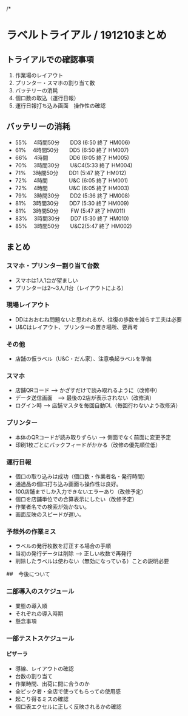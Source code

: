 /*
# ラベルトライアル / 191210まとめ
## トライアルでの確認事項

1. 作業場のレイアウト
1. プリンター・スマホの割り当て数
1. バッテリーの消耗
1. 個口数の取込（運行日報）
1. 運行日報打ち込み画面　操作性の確認

## バッテリーの消耗

- 55%　 4時間50分　　DD3 (6:50 終了 HM006) 
- 61%　 4時間50分　　DD5 (6:50 終了 HM007)
- 66%　 4時間　　　　DD6 (6:05 終了 HM005) 
- 70%　 3時間30分　　U&C4(5:33 終了 HM004) 
- 71%　 3時間50分　　DD1 (5:47 終了 HM012)  
- 72%　 4時間　　　　U&C (6:05 終了 HM001) 
- 72%　 4時間　　　　U&C (6:05 終了 HM003) 
- 79%　 3時間30分　　DD2 (5:36 終了 HM008) 
- 81%　 3時間30分　　DD7 (5:30 終了 HM009) 
- 81%　 3時間50分  　　FW  (5:47 終了 HM011) 
- 83%　 3時間30分　　DD7 (5:30 終了 HM010) 
- 85%　 3時間50分　　U&C2(5:47 終了 HM002) 

## まとめ

### スマホ・プリンター割り当て台数
- スマホは1人1台が望ましい
- プリンターは2～3人/1台（レイアウトによる）

### 現場レイアウト
- DDはおおむね問題ないと思われるが、往復の歩数を減らす工夫は必要
- U&Cはレイアウト、プリンターの置き場所、要再考

### その他
- 店舗の仮ラベル（U&C・だん家）、注意喚起ラベルを準備

### スマホ
- 店舗QRコード --> かざすだけで読み取れるように（改修中）
- データ送信画面　--> 最後の2店が表示されない（改修済）
- ログイン時 --> 店舗マスタを毎回自動DL（毎回行わないよう改修済）

### プリンター
- 本体のQRコードが読み取りずらい --> 側面でなく前面に変更予定
- 印刷1枚ごとにバックフィードがかかる（改修の優先順位低）

### 運行日報
- 個口の取り込みは成功（個口数・作業者名・発行時間）
- 通過品の個口打ち込み画面も操作性は良好。
- 100店舗までしか入力できないエラーあり（改修予定）
- 個口を店舗単位での合算表示にしたい（改修予定）
- 作業者名での検索が効かない。
- 画面反映のスピードが遅い。

### 予想外の作業ミス
- ラベルの発行枚数を訂正する場合の手順
- 当初の発行データは削除 --> 正しい枚数で再発行
- 削除したラベルは使わない（無効になっている）ことの説明必要

##　今後について

### 二部導入のスケジュール
- 業態の導入順
- それぞれの導入時期
- 懸念事項

### 一部テストスケジュール
#### ピザーラ
- 導線、レイアウトの確認
- 台数の割り当て
- 作業時間、出荷に間に合うのか
- 全ピック者・全店で使ってもらっての使用感
- 起こり得るミスの確認
- 個口表エクセルに正しく反映されるかの確認